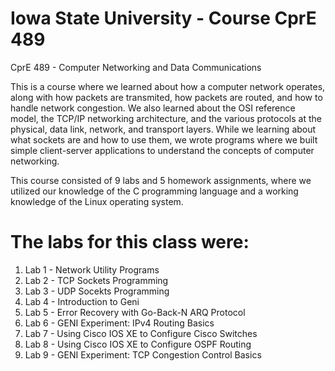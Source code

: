 # Iowa State University - Course CprE 489

CprE 489 - Computer Networking and Data Communications

This is a course where we learned about how a computer network operates, along with how packets are transmited, how packets are routed, and
how to handle network congestion. We also learned about the OSI reference model, the TCP/IP networking architecture, and the various protocols
at the physical, data link, network, and transport layers. While we learning about what sockets are and how to use them, we wrote programs
where we built simple client-server applications to understand the concepts of computer networking. 

This course consisted of 9 labs and 5 homework assignments, where we utilized our knowledge of the C programming language and a working
knowledge of the Linux operating system.

# The labs for this class were:

1) Lab 1 - Network Utility Programs
2) Lab 2 - TCP Sockets Programming 
3) Lab 3 - UDP Socekts Programming
4) Lab 4 - Introduction to Geni
5) Lab 5 - Error Recovery with Go-Back-N ARQ Protocol
6) Lab 6 - GENI Experiment: IPv4 Routing Basics
7) Lab 7 - Using Cisco IOS XE to Configure Cisco Switches
8) Lab 8 - Using Cisco IOS XE to Configure OSPF Routing
9) Lab 9 - GENI Experiment: TCP Congestion Control Basics

